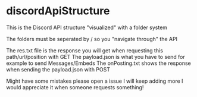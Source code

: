 # discordApiStructure
This is the Discord API structure "visualized" with a folder system


The folders must be seperated by / so you "navigate through" the API

The res.txt file is the response you will get when requesting this path/url/position with GET 
The payload.json is what you have to send for example to send Messages/Embeds
The onPosting.txt shows the response when sending the payload.json with POST

Might have some mistakes please open a issue 
I will keep adding more
I would appreciate it when someone requests something!
